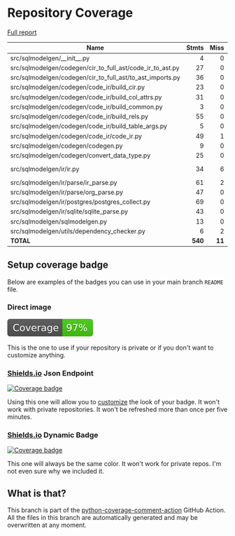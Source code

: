 # Repository Coverage

[Full report](https://htmlpreview.github.io/?https://github.com/nucccc/sqlmodelgen/blob/python-coverage-comment-action-data/htmlcov/index.html)

| Name                                                            |    Stmts |     Miss |   Cover |   Missing |
|---------------------------------------------------------------- | -------: | -------: | ------: | --------: |
| src/sqlmodelgen/\_\_init\_\_.py                                 |        4 |        0 |    100% |           |
| src/sqlmodelgen/codegen/cir\_to\_full\_ast/code\_ir\_to\_ast.py |       27 |        0 |    100% |           |
| src/sqlmodelgen/codegen/cir\_to\_full\_ast/to\_ast\_imports.py  |       36 |        0 |    100% |           |
| src/sqlmodelgen/codegen/code\_ir/build\_cir.py                  |       23 |        0 |    100% |           |
| src/sqlmodelgen/codegen/code\_ir/build\_col\_attrs.py           |       31 |        0 |    100% |           |
| src/sqlmodelgen/codegen/code\_ir/build\_common.py               |        3 |        0 |    100% |           |
| src/sqlmodelgen/codegen/code\_ir/build\_rels.py                 |       55 |        0 |    100% |           |
| src/sqlmodelgen/codegen/code\_ir/build\_table\_args.py          |        5 |        0 |    100% |           |
| src/sqlmodelgen/codegen/code\_ir/code\_ir.py                    |       49 |        1 |     98% |        32 |
| src/sqlmodelgen/codegen/codegen.py                              |        9 |        0 |    100% |           |
| src/sqlmodelgen/codegen/convert\_data\_type.py                  |       25 |        0 |    100% |           |
| src/sqlmodelgen/ir/ir.py                                        |       34 |        6 |     82% | 37, 49-53 |
| src/sqlmodelgen/ir/parse/ir\_parse.py                           |       61 |        2 |     97% |   60, 124 |
| src/sqlmodelgen/ir/parse/org\_parse.py                          |       47 |        0 |    100% |           |
| src/sqlmodelgen/ir/postgres/postgres\_collect.py                |       69 |        0 |    100% |           |
| src/sqlmodelgen/ir/sqlite/sqlite\_parse.py                      |       43 |        0 |    100% |           |
| src/sqlmodelgen/sqlmodelgen.py                                  |       13 |        0 |    100% |           |
| src/sqlmodelgen/utils/dependency\_checker.py                    |        6 |        2 |     67% |       4-5 |
|                                                       **TOTAL** |  **540** |   **11** | **98%** |           |


## Setup coverage badge

Below are examples of the badges you can use in your main branch `README` file.

### Direct image

[![Coverage badge](https://raw.githubusercontent.com/nucccc/sqlmodelgen/python-coverage-comment-action-data/badge.svg)](https://htmlpreview.github.io/?https://github.com/nucccc/sqlmodelgen/blob/python-coverage-comment-action-data/htmlcov/index.html)

This is the one to use if your repository is private or if you don't want to customize anything.

### [Shields.io](https://shields.io) Json Endpoint

[![Coverage badge](https://img.shields.io/endpoint?url=https://raw.githubusercontent.com/nucccc/sqlmodelgen/python-coverage-comment-action-data/endpoint.json)](https://htmlpreview.github.io/?https://github.com/nucccc/sqlmodelgen/blob/python-coverage-comment-action-data/htmlcov/index.html)

Using this one will allow you to [customize](https://shields.io/endpoint) the look of your badge.
It won't work with private repositories. It won't be refreshed more than once per five minutes.

### [Shields.io](https://shields.io) Dynamic Badge

[![Coverage badge](https://img.shields.io/badge/dynamic/json?color=brightgreen&label=coverage&query=%24.message&url=https%3A%2F%2Fraw.githubusercontent.com%2Fnucccc%2Fsqlmodelgen%2Fpython-coverage-comment-action-data%2Fendpoint.json)](https://htmlpreview.github.io/?https://github.com/nucccc/sqlmodelgen/blob/python-coverage-comment-action-data/htmlcov/index.html)

This one will always be the same color. It won't work for private repos. I'm not even sure why we included it.

## What is that?

This branch is part of the
[python-coverage-comment-action](https://github.com/marketplace/actions/python-coverage-comment)
GitHub Action. All the files in this branch are automatically generated and may be
overwritten at any moment.